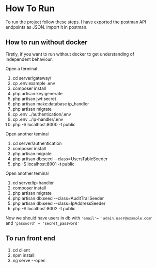 # How To Run

To run the project follow these steps. I have exported the postman API endpoints as JSON. import it in postman.

## How to run without docker

Firstly, if you want to run without docker to get understanding of independent behaviour.

Open a terminal

1. cd server/gateway/
2. cp .env.example .env
3. composer install
4. php artisan key:generate
5. php artisan jwt:secret
6. php artisan make:database ip_handler
7. php artisan migrate
8. cp .env ../authentication/.env
9. cp .env ../ip-handler/.env
10. php -S localhost:8000 -t public

<!-- Move to "authentication" microservice -->
Open another teminal

1. cd server/authentication
2. composer install
3. php artisan migrate
4. php artisan db:seed --class=UsersTableSeeder
5. php -S localhost:8001 -t public

<!-- Move to "ip-handler" microservice -->
Open another teminal

1. cd server/ip-handler
2. composer install
3. php artisan migrate
4. php artisan db:seed --class=AuditTrailSeeder
5. php artisan db:seed --class=IpAddressSeeder
6. php -S localhost:8002 -t public

Now we should have users in db with `'email'= 'admin.user@example.com'` and `'password' = 'secret_password'`

## To run front end
<!-- Move to "angular" -->
1. cd client
2. npm install
3. ng serve --open
